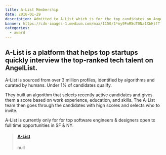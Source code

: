 ```yaml
---
title: A-List Membership
date: 2018-01-29
description: Admitted to A-List which is for the top candidates on AngelList - under 1% of candidates qualify.
banner: https://cdn-images-1.medium.com/max/1150/1*my9FmR5dT0Na1XbHlfTfog.png
categories:
  - award
---
```


## A-List is a platform that helps top startups quickly interview the top-ranked tech talent on AngelList.

A-List is sourced from over 3 million profiles, identified by algorithms and curated by humans. Under 1% of candidates qualify.

They built an algorithm that selects recently active candidates and gives them a score based on work experience, education, and skills. The A-List team then goes through the candidates with high scores and selects who to invite.

A-List is currently only for for top software engineers & designers open to full time opportunities in SF & NY.

<blockquote class="embedly-card"><h4><a href="https://alist.co/">A-List</a></h4><p>null</p></blockquote>
<script async src="//cdn.embedly.com/widgets/platform.js" charset="UTF-8"></script>
